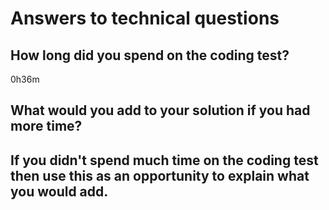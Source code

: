 # Answers to technical questions

## How long did you spend on the coding test?

0h36m

## What would you add to your solution if you had more time?



## If you didn't spend much time on the coding test then use this as an opportunity to explain what you would add.
